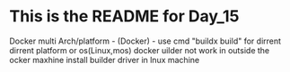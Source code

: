 # This is the README for Day_15


Docker multi Arch/platform  - (Docker) - use cmd "buildx build" for dirrent dirrent platform or os(Linux,mos)
docker uilder not work in outside the ocker maxhine  install builder driver in lnux machine 

